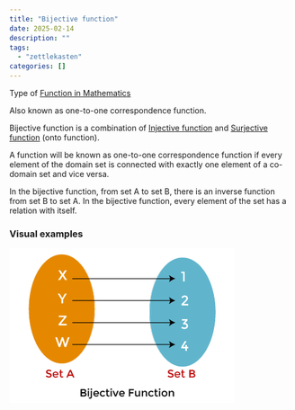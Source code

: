 ```yaml
---
title: "Bijective function"
date: 2025-02-14
description: ""
tags: 
  - "zettlekasten"
categories: []
---
```


Type of [Function in Mathematics](Function%20in%20Mathematics.md)

Also known as one-to-one correspondence function.

Bijective function is a combination of [Injective function](Injective%20function.md) and [Surjective function](Surjective%20function.md) (onto function). 

A function will be known as one-to-one correspondence function if every element of the domain set is connected with exactly one element of a co-domain set and vice versa. 

In the bijective function, from set A to set B, there is an inverse function from set B to set A. In the bijective function, every element of the set has a relation with itself.

### Visual examples

![300x200](attachments/bijective%20function.png)
